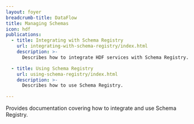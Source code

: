 ```yaml
---
layout: foyer
breadcrumb-title: DataFlow
title: Managing Schemas
icon: hdf
publications:
  - title: Integrating with Schema Registry
    url: integrating-with-schema-registry/index.html
    description: >-
      Describes how to integrate HDF services with Schema Registry.

  - title: Using Schema Registry
    url: using-schema-registry/index.html
    description: >-
      Describes how to use Schema Registry.

---
```


Provides documentation covering how to integrate and use Schema
Registry.
